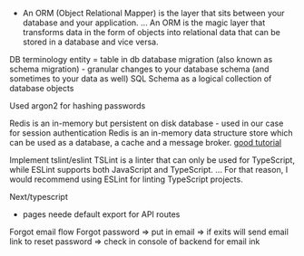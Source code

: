 - An ORM (Object Relational Mapper) is the layer that sits between your database and your application. ... An ORM is the magic layer that transforms data in the form of objects into relational data that can be stored in a database and vice versa.

DB terminology
entity = table in db
database migration (also known as schema migration) - granular changes to your database schema (and sometimes to your data as well)
SQL Schema as a logical collection of database objects

Used argon2 for hashing passwords

Redis is an in-memory but persistent on disk database - used in our case for session authentication
Redis is an in-memory data structure store which can be used as a database, a cache and a message broker. [good tutorial](https://hackernoon.com/using-redis-with-node-js-8d87a48c5dd7)

Implement tslint/eslint
TSLint is a linter that can only be used for TypeScript, while ESLint supports both JavaScript and TypeScript. ... For that reason, I would recommend using ESLint for linting TypeScript projects.

Next/typescript
- pages neede default export for API routes

Forgot email flow
Forgot password => put in email => if exits will send email link to reset password => check in console of backend for email ink